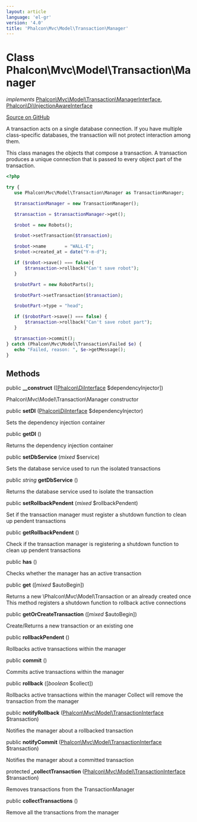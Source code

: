 ```yaml
---
layout: article
language: 'el-gr'
version: '4.0'
title: 'Phalcon\Mvc\Model\Transaction\Manager'
---
```


# Class **Phalcon\Mvc\Model\Transaction\Manager**

*implements* [Phalcon\Mvc\Model\Transaction\ManagerInterface](api/Phalcon_Mvc_Model_Transaction_ManagerInterface), [Phalcon\Di\InjectionAwareInterface](api/Phalcon_Di_InjectionAwareInterface)

<a href="https://github.com/phalcon/cphalcon/tree/v4.0.0/phalcon/mvc/model/transaction/manager.zep" class="btn btn-default btn-sm">Source on GitHub</a>

A transaction acts on a single database connection. If you have multiple class-specific databases, the transaction will not protect interaction among them.

This class manages the objects that compose a transaction. A transaction produces a unique connection that is passed to every object part of the transaction.

```php
<?php

try {
   use Phalcon\Mvc\Model\Transaction\Manager as TransactionManager;

   $transactionManager = new TransactionManager();

   $transaction = $transactionManager->get();

   $robot = new Robots();

   $robot->setTransaction($transaction);

   $robot->name       = "WALL·E";
   $robot->created_at = date("Y-m-d");

   if ($robot->save() === false){
       $transaction->rollback("Can't save robot");
   }

   $robotPart = new RobotParts();

   $robotPart->setTransaction($transaction);

   $robotPart->type = "head";

   if ($robotPart->save() === false) {
       $transaction->rollback("Can't save robot part");
   }

   $transaction->commit();
} catch (Phalcon\Mvc\Model\Transaction\Failed $e) {
   echo "Failed, reason: ", $e->getMessage();
}

```

## Methods

public **__construct** ([[Phalcon\DiInterface](api/Phalcon_DiInterface) $dependencyInjector])

Phalcon\Mvc\Model\Transaction\Manager constructor

public **setDI** ([Phalcon\DiInterface](api/Phalcon_DiInterface) $dependencyInjector)

Sets the dependency injection container

public **getDI** ()

Returns the dependency injection container

public **setDbService** (*mixed* $service)

Sets the database service used to run the isolated transactions

public *string* **getDbService** ()

Returns the database service used to isolate the transaction

public **setRollbackPendent** (*mixed* $rollbackPendent)

Set if the transaction manager must register a shutdown function to clean up pendent transactions

public **getRollbackPendent** ()

Check if the transaction manager is registering a shutdown function to clean up pendent transactions

public **has** ()

Checks whether the manager has an active transaction

public **get** ([*mixed* $autoBegin])

Returns a new \Phalcon\Mvc\Model\Transaction or an already created once This method registers a shutdown function to rollback active connections

public **getOrCreateTransaction** ([*mixed* $autoBegin])

Create/Returns a new transaction or an existing one

public **rollbackPendent** ()

Rollbacks active transactions within the manager

public **commit** ()

Commits active transactions within the manager

public **rollback** ([*boolean* $collect])

Rollbacks active transactions within the manager Collect will remove the transaction from the manager

public **notifyRollback** ([Phalcon\Mvc\Model\TransactionInterface](api/Phalcon_Mvc_Model_TransactionInterface) $transaction)

Notifies the manager about a rollbacked transaction

public **notifyCommit** ([Phalcon\Mvc\Model\TransactionInterface](api/Phalcon_Mvc_Model_TransactionInterface) $transaction)

Notifies the manager about a committed transaction

protected **_collectTransaction** ([Phalcon\Mvc\Model\TransactionInterface](api/Phalcon_Mvc_Model_TransactionInterface) $transaction)

Removes transactions from the TransactionManager

public **collectTransactions** ()

Remove all the transactions from the manager